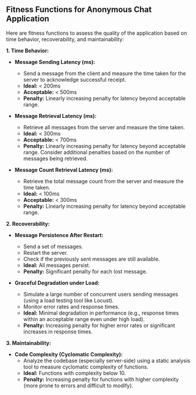 ## Fitness Functions for Anonymous Chat Application

Here are fitness functions to assess the quality of the application based on time behavior, recoverability, and maintainability:

**1. Time Behavior:**

- **Message Sending Latency (ms):**
   - Send a message from the client and measure the time taken for the server to acknowledge successful receipt.
   - **Ideal:** < 200ms
   - **Acceptable:** < 500ms
   - **Penalty:** Linearly increasing penalty for latency beyond acceptable range. 

- **Message Retrieval Latency (ms):**
   - Retrieve all messages from the server and measure the time taken.
   - **Ideal:** < 300ms 
   - **Acceptable:** < 700ms
   - **Penalty:** Linearly increasing penalty for latency beyond acceptable range. Consider additional penalties based on the number of messages being retrieved.

- **Message Count Retrieval Latency (ms):**
   - Retrieve the total message count from the server and measure the time taken.
   - **Ideal:** < 100ms
   - **Acceptable:** < 300ms
   - **Penalty:** Linearly increasing penalty for latency beyond acceptable range.

**2. Recoverability:**

- **Message Persistence After Restart:** 
   - Send a set of messages.
   - Restart the server.
   - Check if the previously sent messages are still available.
   - **Ideal:** All messages persist.
   - **Penalty:**  Significant penalty for each lost message.

- **Graceful Degradation under Load:** 
   - Simulate a large number of concurrent users sending messages (using a load testing tool like Locust).
   - Monitor error rates and response times.
   - **Ideal:** Minimal degradation in performance (e.g., response times within an acceptable range even under high load).
   - **Penalty:**  Increasing penalty for higher error rates or significant increases in response times.

**3. Maintainability:**

- **Code Complexity (Cyclomatic Complexity):** 
    - Analyze the codebase (especially server-side) using a static analysis tool to measure cyclomatic complexity of functions.
    - **Ideal:**  Functions with complexity below 10.
    - **Penalty:** Increasing penalty for functions with higher complexity (more prone to errors and difficult to modify).



